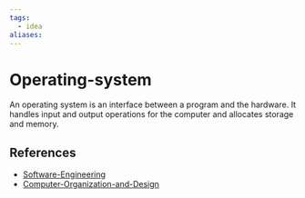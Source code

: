 ```yaml
---
tags:
  - idea
aliases:
---
```


# Operating-system

An operating system is an interface between a program and the hardware. It handles input and output operations for the computer and allocates storage and memory.

## References

- [Software-Engineering](Software-Engineering.md)
- [Computer-Organization-and-Design](Computer-Organization-and-Design.md)
